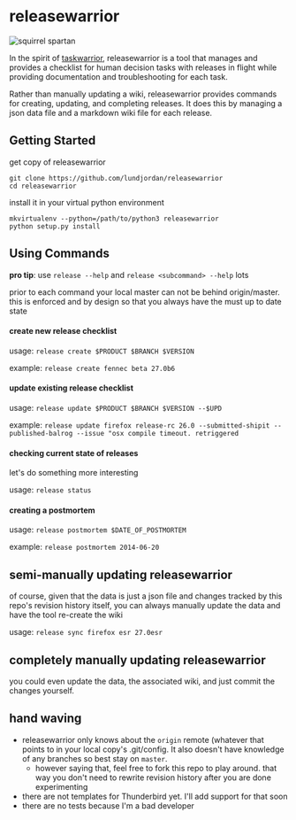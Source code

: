# releasewarrior

![squirrel spartan](https://pbs.twimg.com/profile_images/571907614906310658/HDB_I-Nr.jpeg)


In the spirit of [taskwarrior](https://taskwarrior.org/), releasewarrior is a tool that manages and provides a checklist for human decision tasks with releases in flight while providing documentation and troubleshooting for each task.

Rather than manually updating a wiki, releasewarrior provides commands for creating, updating, and completing releases. It does this by managing a json data file and a markdown wiki file for each release.

## Getting Started

get copy of releasewarrior
```
git clone https://github.com/lundjordan/releasewarrior
cd releasewarrior
```
install it in your virtual python environment
```
mkvirtualenv --python=/path/to/python3 releasewarrior
python setup.py install
```

## Using Commands

**pro tip**: use `release --help` and `release <subcommand> --help` lots

prior to each command your local master can not be behind origin/master. this is enforced and by design so that you always have the must up to date state

#### create new release checklist

usage: `release create $PRODUCT $BRANCH $VERSION`

example: `release create fennec beta 27.0b6`

#### update existing release checklist

usage: `release update $PRODUCT $BRANCH $VERSION --$UPD`

example: `release update firefox release-rc 26.0 --submitted-shipit --published-balrog --issue "osx compile timeout. retriggered`

#### checking current state of releases

let's do something more interesting

usage: `release status`

#### creating a postmortem

usage: `release postmortem $DATE_OF_POSTMORTEM`

example: `release postmortem 2014-06-20`

## semi-manually updating releasewarrior

of course, given that the data is just a json file and changes tracked by this repo's revision history itself, you can always manually update the data and have the tool re-create the wiki

usage: `release sync firefox esr 27.0esr`

## completely manually updating releasewarrior

you could even update the data, the associated wiki, and just commit the changes yourself.

## hand waving

* releasewarrior only knows about the `origin` remote (whatever that points to in your local copy's .git/config. It also doesn't have knowledge of any branches so best stay on `master`.
  * however saying that, feel free to fork this repo to play around. that way you don't need to rewrite revision history after you are done experimenting
* there are not templates for Thunderbird yet. I'll add support for that soon
* there are no tests because I'm a bad developer
